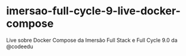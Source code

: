 # imersao-full-cycle-9-live-docker-compose
Live sobre Docker Compose da Imersão Full Stack e Full Cycle 9.0 da @codeedu
